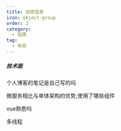 ```yaml
---
title: 安硕信息
icon: object-group
order: 2
category:
  - 指南
tag:
  - 布局
---
```




##### 技术面

个人博客的笔记是自己写的吗

微服务相比与单体架构的优势,使用了哪些组件

vue熟悉吗

多线程





   

